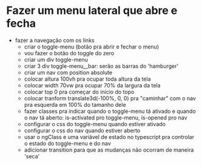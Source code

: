 # Fazer um menu lateral que abre e fecha

- fazer a navegação com os links
  - criar o toggle-menu (botão pra abrir e fechar o menu)
  - vou fazer o botão do toggle do zero
  - criar um div toggle-menu
  - criar 3 div toggle-menu\_\_bar: serão as barras do 'hamburger'
  - criar um nav com position absolute
  - colocar altura 100vh pra ocupar toda altura da tela
  - colocar width 70vw pra ocupar 70% da largura da tela
  - colocar top 0 pra começar do início do topo
  - colocar tranform translate3d(-100%, 0, 0) pra "caminhar" com o nav pra esquerda em 100% do tamanho dele
  - fazer classes pra indicar quando o toggle-menu tá ativado
    e quando o nav tá aberto: is-activated pro toggle-menu, is-opened pro nav
  - configurar o css do toggle-menu quando estiver ativado
  - configurar o css do nav quando estiver aberto
  - usar o ngClass e uma variável de estado no typescript pra controlar o estado do toggle-menu e do nav
  - adicionar transition para que as mudanças não ocorram de maneira 'seca'
